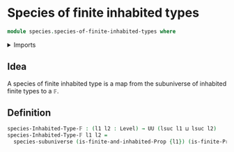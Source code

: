 # Species of finite inhabited types

```agda
module species.species-of-finite-inhabited-types where
```

<details><summary>Imports</summary>

```agda
open import foundation.universe-levels

open import species.species-of-types-in-subuniverse

open import univalent-combinatorics.finite-types
open import univalent-combinatorics.inhabited-finite-types
```

</details>

## Idea

A species of finite inhabited type is a map from the subuniverse of inhabited
finite types to a `𝔽`.

## Definition

```agda
species-Inhabited-Type-𝔽 : (l1 l2 : Level) → UU (lsuc l1 ⊔ lsuc l2)
species-Inhabited-Type-𝔽 l1 l2 =
  species-subuniverse (is-finite-and-inhabited-Prop {l1}) (is-finite-Prop {l2})
```
